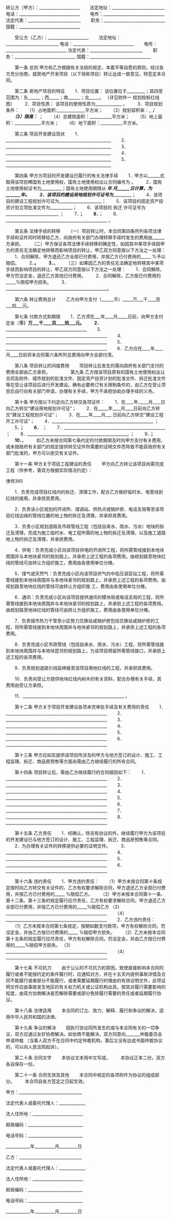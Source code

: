 
 转让方（甲方）：____________________
　　法定地址：__________________________
    电话：______________________________ 
　　电传：______________________________
    法定代表：__________________________
　　职务：______________________________
    国籍：______________________________


　　受让方（乙方）：____________________
　　法定地址：__________________________
    电话：______________________________ 
　　电传：______________________________
    法定代表：__________________________
　　职务：______________________________
    国籍：______________________________
 
　　第一条  总则 
    甲方和乙方根据有关法规的规定，本着平等自愿的原则，经过各方充分协商，就房地产开发项目（以下简称项目）转让达成一致意见，特签定本合同。
 
　　第二条  房地产项目的特征 
　　1．项目位置： 该位置位于_________；其四至范围为：东______；西_____；南______；北_____。 （详见附件一  规划拴桩红线图） 
　　2．项目性质： 该项目的使用性质为_____________ 。 
　　3．项目规划条件： 
　　（1）占地面积:______________平方米； 
　　（2）规划容积率：________________； 
　　（3）限高：_______________ ； 
　　（4）总建筑面积：___________平方米； 
　　（5）地上面积：_____________平方米； 
　　（6）地下面积：___________平方米。


　　第三条  项目开发建设现状 
　　1．____________________________________________________ 
　　2．____________________________________________________ 
　　3．____________________________________________________ 
　　4．____________________________________________________ 
　　5．____________________________________________________ 


　　第四条  甲方为项目的开发建设已履行的有关法律手续 
　　1．甲方以______式取得该项目睥国有土地使用权，国有土地使用权出让合同编号为    。 
　　2．国有土地使用权证书为__________；国有土地使用期限从 _____年   _____月______日计算，为_______年。 
　　3．该项目的建设用地规划许可证号为___________________； 
　　4．该项目的建设工程规划许可证为_____________________； 
　　5．该项目的固定资产投资计划立项批准文件为___________； 
　　6．该项目的
拆迁
许可证号为__________________________ ； 
　　7．__________________________________________________； 
　　8．__________________________________________________； 
　　9．__________________________________________________ 。


　　第五条  法律手续的转移 
　　（一）项目转让时，本合同第四条所列各项法律手续和证件同时转移给乙方，向政府有关部门办理转移手续时发生的费用由______方承担。 
　　（二）甲方保证各项法律手续转移的确定性，如因其中某项手续因甲方的责任无法确定地转移而影响项目的转让，甲乙双方同意按以下方法之一处理： 
　　1．合同解除，甲方退还乙方全部已付费用，并按乙方已付费用的_____ %予以赔偿。 
　　2．__________________________________________________。 
　　3．__________________________________________________。 
　　（三）如果因乙方的责任无法确定地转移其中某项手续而影响项目的转让，甲乙双方同意按以下方法之一处理： 
　　1．合同解除，甲方罚没定金，退还乙方其他已付费用。 
　　2．合同解除，乙方按已付费用的_____%赔偿甲方损失。 
　　3．__________________________________________________。 


　　第六条  转让费用总计 
　　乙方向甲方支付（______币）_____万___千____百___拾___元。
 
　　第七条  付款方式和期限 
　　1．乙方须在___年____月_____日前，向甲方支付定金（______币）____万___千____百____拾___元。 
　　2．__________________________________________________ 
　　3．__________________________________________________ 
　　4．__________________________________________________ 
　　5．__________________________________________________ 
　　6．乙方应在____年____月____日前将本合同第六条所列总费用向甲方全部付清。 


　　第八条   项目转让的间接费用 
　　项目转让后发生的需向政府有关部门支付的费用全部由乙方承担。
　　 
　　第九条  乙方按该项目原有的国有土地使用权出让合同及附件、城市规划的批准文件、固定资产投资计划的批准文件、拆迁批准文件等在受让该项目后进行开发建设。确有必要修订有关限制条件的，由乙方在受让项目后自行向有关部门申请，办理有关手续，甲方不承担协助办理手续的义务。 


　　第十条  甲方按以下约定向乙方转交各项证件： 
　　1．在____年_____月____日向乙方转交“建设用地规划许可证”； 
　　2．在_____年____月____日前向乙方转交“建设工程规划许可证”； 
　　3．在____年____月___ 日前向乙方转交“建设工程开工许可证”； 
　　4．__________________________________________________ ；
　　5．__________________________________________________； 
　　6．__________________________________________________ ；
　　7．__________________________________________________ ；
　　8．__________________________________________________ ；
　　9．__________________________________________________； 
　　10．__________________________________________________。 
　　如乙方未按合同第七条约定的付款期限及时向甲方支付有关费用，或未按政府有关部门的规定提供转交证件所需要的证明文件而导致不能获政府有关部门批准的，甲方可以拒交有关证件。
 
　　第十一条  甲方关于项目工程建设的责任 
　　甲方向乙方转让该项目尚需完成工程（供参考，需双方根据实际情况约定）： 




 
律师365






　　1．负责完成项目红线内的拆迁、清理工作，配合乙方做好临时水、电管线到红线的接用，并承担其费用。 

　　2．负责该小区规划的开闭所、煤调站、供热点或锅炉房、电话支局等至该项目红线边缘的管线位置的地上物的拆迁及清理，并承担其费用。 

　　3．负责小区规划道路及市政管线工程（包括自来水、雨水、污水）地块的拆迁及清理，完成为施工临时水、电工程所需的地上物的拆迁及清理，以及施工道路地上物的拆迁及清理，并承担费用。 

　　4．供电：负责完成小区向该项目供电的开闭所工程，将所需管线接到本地块周围并与本地块紧邻的规划路上，并承担上述工程的各项费用。由规划路至地块红线的管线可由转让方组织施工，费用由各使用单位分摊。 

　　5．煤气或天然气：负责完成小区向该项目供气的中低压调亚站工程，将所需管线接到本地块周围并与本地块紧邻的规划路上，并承担上述工程的各项费用。由规划路至地块红线的管线可由转让方组织施 工，费用由各使用单位分摊。 

　　6．通讯：负责完成小区向该项目提供通讯的模块局或电话支局的工程，将所需管线接到本地块周围并与本地块紧邻的规划路上，并承担上述工程的各项费用。由规划路至地块红线的管线可由转让方组织施工，费用由各使用单位分摊。 

　　7．负责城市热力干管至小区势力交换站或锅炉房包括交换站或锅炉房的工程，将所需管线接到本地块周围并与地块紧邻的规划路上，并承担上述工程的各项费用。 

　　8．负责完成小区市政管线（包括自来水、雨水、污水）工程，将所需管线接到本地块周围并与本地块昆邻的规划路上，为该项目预留所需管线接口，并承担上述工程的各项费用。 

　　9．负责规划道路引线延伸接至该项目用地红线的工程，并承担其费用。 

　　10．负责向受让方提供地块红线内树木的有关资料，配合办理有关手续，其费用由受让方承担。 

　　11．__________________________________________________ 。 




　　第十二条  甲方关于项目开发建设各项未完审批手续及有关费用的责任 
　　1．__________________________________________________ 
　　2．__________________________________________________ 
　　3．__________________________________________________ 
　　4．__________________________________________________ 
　　5．__________________________________________________ 
　　6．__________________________________________________ 


　　第十三条  甲方应如实提供该项目所涉及的甲方与他方签订的设计、施工、工程监理、拆迁、商品房预售等方面尚需由乙方继续履行的所有合同。 


　　第十四条  项目转让后，需由乙方继续履行的合同细目如下： 
　　1．__________________________________________________ 
　　2．__________________________________________________ 
　　3．__________________________________________________ 
　　4．__________________________________________________ 
　　5．__________________________________________________ 
　　6．__________________________________________________ 
　　7．__________________________________________________ 
　　8．__________________________________________________ 


　　第十五条   乙方责任 
　　1．经确认，除另有协议的外，继续履行甲方为该项目的开发建设已与他方签订的设计、施工、工程监理、拆迁、商品房预售等合同。 
　　2．为办理有关证件的转移提供必要的证明文件。 
　　3．__________________________________________________ 
　　4．__________________________________________________ 
　　5．__________________________________________________ 
　　6．__________________________________________________ 


　　第十六条  违约责任 
　　1．甲方违约责任： 
　　（1）甲方未按合同第十条规定按时向乙方转交有关证件的，乙方有权要求解除合同，甲方退还乙方全部已付费用，并按乙方已付费用的_____ %赔偿乙方。 
　　（2）甲方未按本合同第十一条、第十二条、第十三条的规定履行应尽责任，乙方有权要求解除合同，甲方退还乙方全部已付费用，并按乙方已付费用的_____%赔偿乙方
    （3）__________________________________________________ 
　　（4）__________________________________________________ 
　　2．乙方违约责任： 
　　（1）乙方未按本合同第七条规定，按期如数支付款项，甲方有权解除合同，罚没定金，并由乙方按已付费用的_____ %赔偿甲方损失。 
　　（2）乙方未按本合同第十五条的规定履行应尽责任，甲方有权解除合同，罚没定金，并由乙方按已付费用的_____%赔偿甲方损失。
    （3）__________________________________________________ 
　　（4）__________________________________________________ 


　　第十七条   不可抗力 
　　由于公认的不可抗力的原因，致使直接影响本合同的履行或者不能按约定的条件履行时，应通知对方，并在十五天内提供事故详情及合同不能履行或者部分不能履行，或者需要延期履行的理由的有效证明文件，此项证明文件应由事故发生地区的有关权力机关或公证机构出具。按其对履行需要影响的程度，由双方协商解决是否解除需要或部分免除履行需要的责任或者延期履行协议。 


　　第十八条   法律适用 
　　本合同的订立、效力、解释、履行和争议的解决，适用中华人民共和国的法律。
 
　　第十九条   争议的解决 
　　因执行协议同所发生的或与本合同有关的一切争议，双方应通过友好协商解决。如协商不能解决，双方同意向_______仲裁委员会申请仲裁 （当事人双方不在合同中约定仲裁机构，事后又没有达成书面仲裁协议的，可以向人民法院起诉）。 


　　第二十条   合同文字 
　　本协议文本用中文写成。 
　　本协议正本二份，双方各自保存一份。 


　　第二十一条   合同生效及其他 
　　本合同中规定的各项附件为协议的组成部分。 
　　本合同自各方签定之日起生效。
 



 
甲方：_______________________________
 
法定代表人或委托代理人：_____________
 
法人住所地：_________________________
 
邮政编码：___________________________
 
电话号码：___________________________
 
____________年__________月_________日
 


 

  乙方：_______________________________
  
法定代表人或委托代理人：_____________
  
法人住所地：_________________________
  
邮政编码：___________________________
  
电话号码：___________________________
  
____________年__________月_________日
  

 
  

 
  
 
   
 
   
 
    


    
 

    


    


    
 
 
   
 
  
 
 


